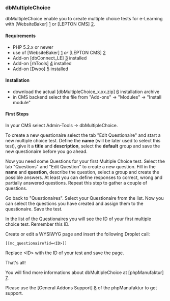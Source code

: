 ### dbMultipleChoice

dbMultipleChoice enable you to create multiple choice tests for e-Learning with [WebsiteBaker] [1] or [LEPTON CMS] [2].

#### Requirements

* PHP 5.2.x or newer
* use of [WebsiteBaker] [1] _or_ [LEPTON CMS] [2]
* Add-on [dbConnect_LE] [3] installed
* Add-on [rhTools] [4] installed
* Add-on [Dwoo] [5] installed 

#### Installation

* download the actual [dbMultipleChoice_x.xx.zip] [6] installation archive
* in CMS backend select the file from "Add-ons" -> "Modules" -> "Install module"

#### First Steps

In your CMS select Admin-Tools -> dbMultipleChoice.

To create a new questionaire select the tab "Edit Questionaire" and start a new multiple choice test. Define the **name** (will be later used to select this test), give it a **title** and **description**, select the **default** group and save the new questionaire before you go ahead.

Now you need some Questions for your first Multiple Choice test. Select the tab "Questions" and "Edit Question" to create a new question. Fill in the **name** and **question**, describe the question, select a group and create the possible answers. At least you can define responses to correct, wrong and partially answered questions. Repeat this step to gather a couple of questions.

Go back to "Questionaires". Select your Questionaire from the list. Now you can select the questions you have created and assign them to the questionaire. Save the test. 

In the list of the Questionaires you will see the ID of your first multiple choice test. Remember this ID.

Create or edit a WYSIWYG page and insert the following Droplet call:

    [[mc_questionaire?id=<ID>]]
    
Replace &lt;ID> with the ID of your test and save the page.    

That's all!

You will find more informations about dbMultipleChoice at [phpManufaktur] [7].

Please use the [General Addons Support] [8] of the phpManufaktur to get support. 

[1]: http://websitebaker2.org
[2]: http://lepton-cms.org
[3]: https://github.com/phpManufaktur/dbConnect_LE/downloads
[4]: https://github.com/phpManufaktur/rhTools/downloads
[5]: https://github.com/phpManufaktur/Dwoo/downloads
[6]: https://github.com/phpManufaktur/dbMultipleChoice/downloads
[7]: http://phpmanufaktur.de
[8]: https://phpmanufaktur.de/support